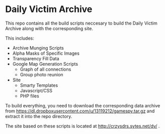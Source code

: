 # Daily Victim Archive

This repo contains all the build scripts neccesary to build the Daily Victim Archive along with the corresponding site.

This includes:
* Archive Munging Scripts
* Alpha Masks of Specific Images
* Transparency Fill Data
* Google Map Generation Scripts
  * Graph of all connections
  * Group photo reunion
* Site
  * Smarty Templates
  * Javascript/CSS
  * PHP files

To build everything, you need to download the corresponding data archive from https://dl.dropboxusercontent.com/u/13119212/gamespy.tar.gz and extract it into the repo directory.

The site based on these scripts is located at http://crzysdrs.sytes.net/dv/ .


